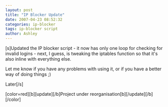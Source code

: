 ```yaml
---
layout: post
title: "IP Blocker Update"
date: 2007-04-23 08:52:32
categories: ip-blocker
tags: ip-blocker script
author: Ashley
---
```

[s]Updated the IP blocker script - it now has only one loop for checking for invalid logins - next, I guess, is tweaking the iptables function so that it's also inline with everything else.

Let me know if you have any problems with using it, or if you have a better way of doing things ;)

Later[/s]

[color=red][b][update][/b]Project under reorganisation[b][/update][/b][/color]
